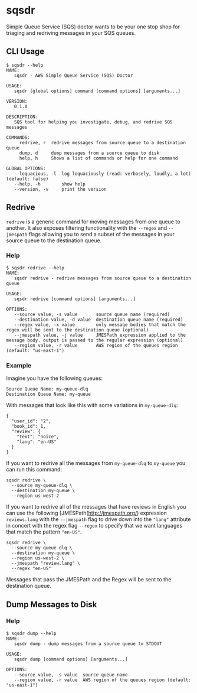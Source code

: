 # sqsdr
Simple Queue Service (SQS) doctor wants to be your one stop shop for triaging and redriving messages in
your SQS queues.

## CLI Usage
```
$ sqsdr --help
NAME:
   sqsdr - AWS Simple Queue Service (SQS) Doctor

USAGE:
   sqsdr [global options] command [command options] [arguments...]

VERSION:
   0.1.0

DESCRIPTION:
   SQS tool for helping you investigate, debug, and redrive SQS messages

COMMANDS:
     redrive, r  redrive messages from source queue to a destination queue
     dump, d     dump messages from a source queue to disk
     help, h     Shows a list of commands or help for one command

GLOBAL OPTIONS:
   --loquacious, -l  log loquaciously (read: verbosely, loudly, a lot) (default: false)
   --help, -h        show help
   --version, -v     print the version
```

## Redrive
`redrive` is a generic command for moving messages from one queue to another. It also exposes filtering
functionality with the `--regex` and `--jmespath` flags allowing you to send a subset of the messages
in your source queue to the destination queue.

### Help
```
$ sqsdr redrive --help
NAME:
   sqsdr redrive - redrive messages from source queue to a destination queue

USAGE:
   sqsdr redrive [command options] [arguments...]

OPTIONS:
   --source value, -s value       source queue name (required)
   --destination value, -d value  destination queue name (required)
   --regex value, -x value        only message bodies that match the regex will be sent to the destination queue (optional)
   --jmespath value, -j value     JMESPath expression applied to the message body. output is passed to the regular expression (optional)
   --region value, -r value       AWS region of the queues region (default: "us-east-1")
```
### Example
Imagine you have the following queues:

```
Source Queue Name: my-queue-dlq
Destination Queue Name: my-queue
```

With messages that look like this with some variations in `my-queue-dlq`:

```
{
  "user_id": "2",
  "book_id": 1,
  "review": {
    "text": "noice",
    "lang": "en-US"
  }
}
```

If you want to redrive all the messages from `my-queue-dlq` to `my-queue` you can run
this command:

```
sqsdr redrive \
  --source my-queue-dlq \
  --destination my-queue \
  --region us-west-2
```

If you want to redrive all of the messages that have reviews in English you can use the following [JMESPath(http://jmespath.org/) expression `reviews.lang` with the `--jmespath` flag to drive down into the `"lang"` attribute in concert with the regex flag `--regex` to specify that we want languages that match the pattern `"en-US"`.

```
sqsdr redrive \
  --source my-queue-dlq \
  --destination my-queue \
  --region us-west-2 \
  --jmespath "review.lang" \
  --regex "en-US" 
```

Messages that pass the JMESPath and the Regex will be sent to the destination queue.

## Dump Messages to Disk
### Help
```
$ sqsdr dump --help
NAME:
   sqsdr dump - dump messages from a source queue to STDOUT

USAGE:
   sqsdr dump [command options] [arguments...]

OPTIONS:
   --source value, -s value  source queue name
   --region value, -r value  AWS region of the queues region (default: "us-east-1")
```
